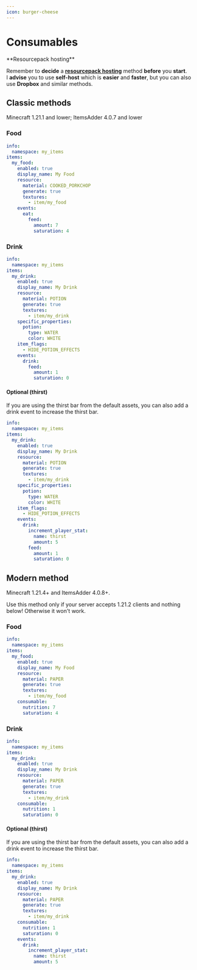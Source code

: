 ```yaml
---
icon: burger-cheese
---
```


# Consumables


<Warning>
**Resourcepack hosting**

Remember to **decide** a [**resourcepack hosting**](../resourcepack-hosting/) method **before** you **start**.\
I **advise** you to use **self-host** which is **easier** and **faster**, but you can also use **Dropbox** and similar methods.
</Warning>


## Classic methods


<Warning>
Minecraft 1.21.1 and lower; ItemsAdder 4.0.7 and lower
</Warning>


### Food

```yaml
info:
  namespace: my_items
items:
  my_food:
    enabled: true
    display_name: My Food
    resource:
      material: COOKED_PORKCHOP
      generate: true
      textures:
        - item/my_food
    events:
      eat:
        feed:
          amount: 7
          saturation: 4
```

### Drink

```yaml
info:
  namespace: my_items
items:
  my_drink:
    enabled: true
    display_name: My Drink
    resource:
      material: POTION
      generate: true
      textures:
        - item/my_drink
    specific_properties:
      potion:
        type: WATER
        color: WHITE
    item_flags:
      - HIDE_POTION_EFFECTS
    events:
      drink:
        feed:
          amount: 1
          saturation: 0
```

#### Optional (thirst)

If you are using the thirst bar from the default assets, you can also add a drink event to increase the thirst bar.

```yaml
info:
  namespace: my_items
items:
  my_drink:
    enabled: true
    display_name: My Drink
    resource:
      material: POTION
      generate: true
      textures:
        - item/my_drink
    specific_properties:
      potion:
        type: WATER
        color: WHITE
    item_flags:
      - HIDE_POTION_EFFECTS
    events:
      drink:
        increment_player_stat:
          name: thirst
          amount: 5
        feed:
          amount: 1
          saturation: 0
```

## Modern method


<Warning>
Minecraft 1.21.4+ and ItemsAdder 4.0.8+.

Use this method only if your server accepts 1.21.2 clients and nothing below! Otherwise it won't work.
</Warning>


### Food

```yaml
info:
  namespace: my_items
items:
  my_food:
    enabled: true
    display_name: My Food
    resource:
      material: PAPER
      generate: true
      textures:
        - item/my_food
    consumable:
      nutrition: 7
      saturation: 4
```

### Drink

```yaml
info:
  namespace: my_items
items:
  my_drink:
    enabled: true
    display_name: My Drink
    resource:
      material: PAPER
      generate: true
      textures:
        - item/my_drink
    consumable:
      nutrition: 1
      saturation: 0
```

#### Optional (thirst)

If you are using the thirst bar from the default assets, you can also add a drink event to increase the thirst bar.

```yaml
info:
  namespace: my_items
items:
  my_drink:
    enabled: true
    display_name: My Drink
    resource:
      material: PAPER
      generate: true
      textures:
        - item/my_drink
    consumable:
      nutrition: 1
      saturation: 0
    events:
      drink:
        increment_player_stat:
          name: thirst
          amount: 5
```
